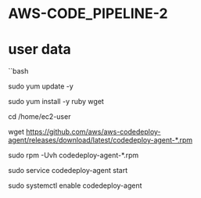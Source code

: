 # AWS-CODE_PIPELINE-2

# user data
``bash  

sudo yum update -y

sudo yum install -y ruby wget

cd /home/ec2-user

wget https://github.com/aws/aws-codedeploy-agent/releases/download/latest/codedeploy-agent-*.rpm

sudo rpm -Uvh codedeploy-agent-*.rpm

sudo service codedeploy-agent start

sudo systemctl enable codedeploy-agent

```
